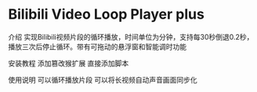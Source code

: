 # Bilibili Video Loop Player plus
介绍
实现Bilibili视频片段的循环播放，时间单位为分钟，支持每30秒倒退0.2秒，播放三次后停止循环。带有可拖动的悬浮窗和智能调时功能

安装教程
添加篡改猴扩展 直接添加脚本

使用说明
可以循环播放片段
可以将长视频自动声音画面同步化
